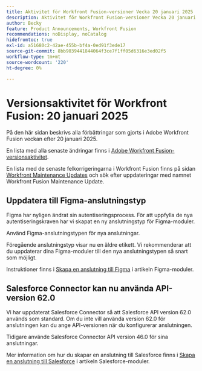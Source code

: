 ```yaml
---
title: Aktivitet för Workfront Fusion-versioner Vecka 20 januari 2025
description: Aktivitet för Workfront Fusion-versioner Vecka 20 januari 2025
author: Becky
feature: Product Announcements, Workfront Fusion
recommendations: noDisplay, noCatalog
hidefromtoc: true
exl-id: a51680c2-42ae-455b-bf4a-0ed91f3ede17
source-git-commit: 8bb9039441844064f3ce7f1ff05d6316e3ed02f5
workflow-type: tm+mt
source-wordcount: '220'
ht-degree: 0%

---
```


# Versionsaktivitet för Workfront Fusion: 20 januari 2025

På den här sidan beskrivs alla förbättringar som gjorts i Adobe Workfront Fusion veckan efter 20 januari 2025.

En lista med alla senaste ändringar finns i [Adobe Workfront Fusion-versionsaktivitet](/help/workfront-fusion/fusion-product-releases/fusion-release-activity.md).

En lista med de senaste felkorrigeringarna i Workfront Fusion finns på sidan [Workfront Maintenance Updates](https://experienceleague.adobe.com/en/docs/workfront-known-issues/releases/current-updates) och sök efter uppdateringar med namnet Workfront Fusion Maintenance Update.

## Uppdatera till Figma-anslutningstyp

Figma har nyligen ändrat sin autentiseringsprocess. För att uppfylla de nya autentiseringskraven har vi skapat en ny anslutningstyp för Figma-moduler.

Använd Figma-anslutningstypen för nya anslutningar.

Föregående anslutningstyp visar nu en äldre etikett. Vi rekommenderar att du uppdaterar dina Figma-moduler till den nya anslutningstypen så snart som möjligt.

Instruktioner finns i [Skapa en anslutning till Figma](/help/workfront-fusion/references/apps-and-modules/third-party-connectors/figma-modules.md#create-a-connection-to-figma) i artikeln Figma-moduler.

## Salesforce Connector kan nu använda API-version 62.0

Vi har uppdaterat Salesforce Connector så att Salesforce API version 62.0 används som standard. Om du inte vill använda version 62.0 för anslutningen kan du ange API-versionen när du konfigurerar anslutningen.

Tidigare använde Salesforce Connector API version 46.0 för sina anslutningar.

Mer information om hur du skapar en anslutning till Salesforce finns i [Skapa en anslutning till Salesforce](/help/workfront-fusion/references/apps-and-modules/third-party-connectors/salesforce-modules.md#create-a-connection-to-salesforce) i artikeln Salesforce-moduler.
